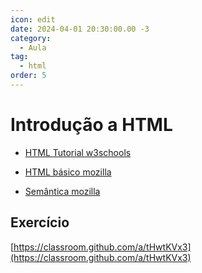 ```yaml
---
icon: edit
date: 2024-04-01 20:30:00.00 -3
category:
  - Aula
tag:
  - html
order: 5
---
```

# Introdução a HTML

- [HTML Tutorial w3schools](https://www.w3schools.com/html/default.asp)

- [HTML básico mozilla](https://developer.mozilla.org/pt-BR/docs/Learn/Getting_started_with_the_web/HTML_basics)

- [Semântica mozilla](https://developer.mozilla.org/pt-BR/docs/Glossary/Semantics)

## Exercício

[https://classroom.github.com/a/tHwtKVx3](https://classroom.github.com/a/tHwtKVx3)
